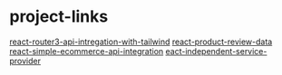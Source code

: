 # project-links
[react-router3-api-intregation-with-tailwind](https://react-router-with-tailwind.netlify.app/)
[react-product-review-data](https://product-data-analysis.netlify.app/)
[react-simple-ecommerce-api-integration](https://ema-john-simple-6ff77.web.app/)
[eact-independent-service-provider](https://react-lawyer-2919b.web.app/)
[]()
[]()
